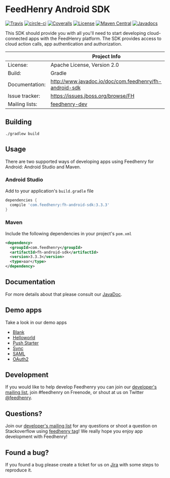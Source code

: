 # FeedHenry Android SDK

[![Travis](https://img.shields.io/travis/feedhenry/fh-android-sdk/master.svg)](http://travis-ci.org/feedhenry/fh-android-sdk)
[![circle-ci](https://img.shields.io/circleci/project/github/feedhenry/fh-android-sdk/master.svg)](https://circleci.com/gh/feedhenry/fh-android-sdk)
[![Coveralls](https://img.shields.io/coveralls/feedhenry/fh-android-sdk/master.svg)](https://coveralls.io/github/feedhenry/fh-android-sdk)
[![License](https://img.shields.io/badge/-Apache%202.0-blue.svg)](http://www.apache.org/licenses/LICENSE-2.0)
[![Maven Central](https://img.shields.io/maven-central/v/com.feedhenry/fh-android-sdk.svg)](http://search.maven.org/#search%7Cga%7C1%7Cfh-android-sdk)
[![Javadocs](http://www.javadoc.io/badge/com.feedhenry/fh-android-sdk.svg?color=blue)](http://www.javadoc.io/doc/com.feedhenry/fh-android-sdk)

This SDK should provide you with all you'll need to start developing cloud-connected apps with the FeedHenry platform. The SDK provides access to cloud action calls, app authentication and authorization.

|                 | Project Info                                                 |
| --------------- | ------------------------------------------------------------ |
| License:        | Apache License, Version 2.0                                  |
| Build:          | Gradle                                                       |
| Documentation:  | http://www.javadoc.io/doc/com.feedhenry/fh-android-sdk       |
| Issue tracker:  | https://issues.jboss.org/browse/FH                           |
| Mailing lists:  | [feedhenry-dev](http://feedhenry-dev.2363497.n4.nabble.com/) |

## Building

```shell
./gradlew build
```

## Usage

There are two supported ways of developing apps using Feedhenry for Android: Android Studio and Maven.

### Android Studio

Add to your application's `build.gradle` file

```groovy
dependencies {
  compile 'com.feedhenry:fh-android-sdk:3.3.3'
}
```

### Maven

Include the following dependencies in your project's `pom.xml`

```xml
<dependency>
  <groupId>com.feedhenry</groupId>
  <artifactId>fh-android-sdk</artifactId>
  <version>3.3.3</version>
  <type>aar</type>
</dependency>
```

## Documentation

For more details about that please consult our [JavaDoc](http://www.javadoc.io/doc/com.feedhenry/fh-android-sdk).

## Demo apps

Take a look in our demo apps

* [Blank](https://github.com/feedhenry-templates/blank-android-gradle)
* [Helloworld](https://github.com/feedhenry-templates/helloworld-android-gradle)
* [Push Starter](https://github.com/feedhenry-templates/pushstarter-android-app)
* [Sync](https://github.com/feedhenry-templates/sync-android-app)
* [SAML](https://github.com/feedhenry-templates/saml-android-app)
* [OAuth2](https://github.com/feedhenry-templates/oauth-android-app)

## Development

If you would like to help develop Feedhenry you can join our [developer's mailing list](http://feedhenry-dev.2363497.n4.nabble.com/), join #feedhenry on Freenode, or shout at us on Twitter [@feedhenry](https://twitter.com/feedhenry).

## Questions?

Join our [developer's mailing list](http://feedhenry-dev.2363497.n4.nabble.com/) for any questions or shoot a question on Stackoverflow using [feedhenry tag](http://stackoverflow.com/questions/tagged/feedhenry)! We really hope you enjoy app development with Feedhenry!

## Found a bug?

If you found a bug please create a ticket for us on [Jira](https://issues.jboss.org/browse/FH) with some steps to reproduce it.